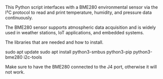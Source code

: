 This Python script interfaces with a BME280 environmental sensor via the I²C protocol to read and print temperature, humidity, and pressure data continuously.

The BME280 sensor supports atmospheric data acquisition and is widely used in weather stations, IoT applications, and embedded systems.

The libraries that are needed and how to install.

sudo apt update
sudo apt install python3-smbus python3-pip python3-bme280 i2c-tools

Make sure to have the BME280 connected to the J4 port, otherwise it will not work.
